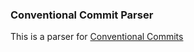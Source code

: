 ### Conventional Commit Parser

This is a parser for [Conventional Commits](https://www.conventionalcommits.org/en/v1.0.0/)
